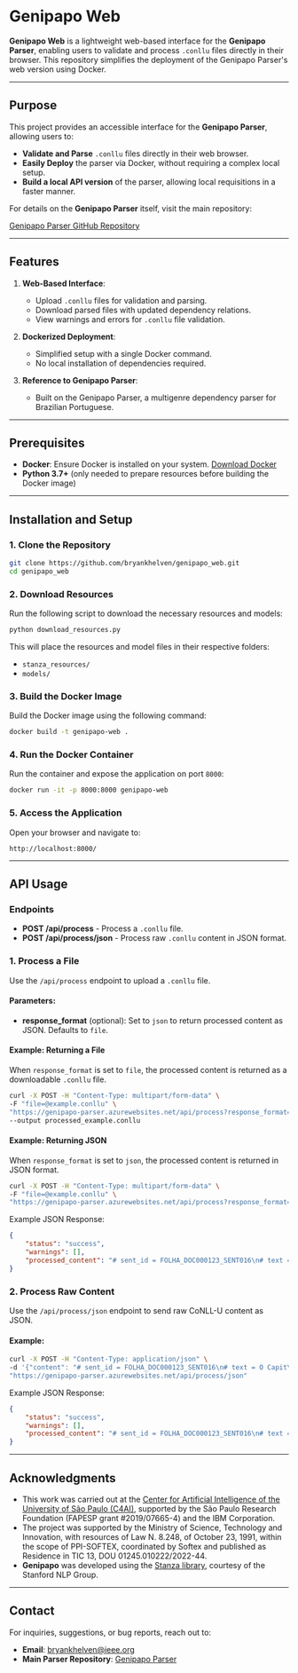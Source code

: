 # Genipapo Web

**Genipapo Web** is a lightweight web-based interface for the **Genipapo Parser**, enabling users to validate and process `.conllu` files directly in their browser. This repository simplifies the deployment of the Genipapo Parser's web version using Docker.

---

## Purpose

This project provides an accessible interface for the **Genipapo Parser**, allowing users to:

- **Validate and Parse** `.conllu` files directly in their web browser.
- **Easily Deploy** the parser via Docker, without requiring a complex local setup.
- **Build a local API version** of the parser, allowing local requisitions in a faster manner.

For details on the **Genipapo Parser** itself, visit the main repository:

[Genipapo Parser GitHub Repository](https://github.com/bryankhelven/genipapo)

---

## Features

1. **Web-Based Interface**:
   - Upload `.conllu` files for validation and parsing.
   - Download parsed files with updated dependency relations.
   - View warnings and errors for `.conllu` file validation.

2. **Dockerized Deployment**:
   - Simplified setup with a single Docker command.
   - No local installation of dependencies required.

3. **Reference to Genipapo Parser**:
   - Built on the Genipapo Parser, a multigenre dependency parser for Brazilian Portuguese.

---

## Prerequisites

- **Docker**: Ensure Docker is installed on your system. [Download Docker](https://www.docker.com/products/docker-desktop)
- **Python 3.7+** (only needed to prepare resources before building the Docker image)

---

## Installation and Setup

### 1. Clone the Repository

```bash
git clone https://github.com/bryankhelven/genipapo_web.git
cd genipapo_web
```

### 2. Download Resources

Run the following script to download the necessary resources and models:

```bash
python download_resources.py
```

This will place the resources and model files in their respective folders:
- `stanza_resources/`
- `models/`

### 3. Build the Docker Image

Build the Docker image using the following command:

```bash
docker build -t genipapo-web .
```

### 4. Run the Docker Container

Run the container and expose the application on port `8000`:

```bash
docker run -it -p 8000:8000 genipapo-web
```

### 5. Access the Application

Open your browser and navigate to:

```text
http://localhost:8000/
```

---

## API Usage

### Endpoints

- **POST /api/process** - Process a `.conllu` file.
- **POST /api/process/json** - Process raw `.conllu` content in JSON format.

### 1. Process a File

Use the `/api/process` endpoint to upload a `.conllu` file.

#### Parameters:

- **response_format** (optional): Set to `json` to return processed content as JSON. Defaults to `file`.

#### Example: Returning a File

When `response_format` is set to `file`, the processed content is returned as a downloadable `.conllu` file.

```bash
curl -X POST -H "Content-Type: multipart/form-data" \
-F "file=@example.conllu" \
"https://genipapo-parser.azurewebsites.net/api/process?response_format=file" \
--output processed_example.conllu
```

#### Example: Returning JSON

When `response_format` is set to `json`, the processed content is returned in JSON format.

```bash
curl -X POST -H "Content-Type: multipart/form-data" \
-F "file=@example.conllu" \
"https://genipapo-parser.azurewebsites.net/api/process?response_format=json"
```

Example JSON Response:

```json
{
    "status": "success",
    "warnings": [],
    "processed_content": "# sent_id = FOLHA_DOC000123_SENT016\n# text = O Capit\u00e3o Am\u00e9rica tamb\u00e9m bajulou o tucano.\n1\tO\to\tDET\t_\tDefinite=Def|Gender=Masc|Number=Sing|PronType=Art\t2\tdet\t_\t_\n2\tCapit\u00e3o\tCapit\u00e3o\tPROPN\t_\t_\t5\tnsubj\t_\t_\n3\tAm\u00e9rica\tAm\u00e9rica\tPROPN\t_\t_\t2\tflat:name\t_\t_\n4\ttamb\u00e9m\ttamb\u00e9m\tADV\t_\t_\t5\tadvmod\t_\t_\n5\tbajulou\tbajular\tVERB\t_\tMood=Ind|Number=Sing|Person=3|Tense=Past|VerbForm=Fin\t0\troot\t_\t_\n6\to\to\tDET\t_\tDefinite=Def|Gender=Masc|Number=Sing|PronType=Art\t7\tdet\t_\t_\n7\ttucano\ttucano\tNOUN\t_\tGender=Masc|Number=Sing\t5\tobj\t_\tSpaceAfter=No\n8\t.\t.\tPUNCT\t_\t_\t5\tpunct\t_\tSpaceAfter=No\n"
}
```

### 2. Process Raw Content

Use the `/api/process/json` endpoint to send raw CoNLL-U content as JSON.

#### Example:

```bash
curl -X POST -H "Content-Type: application/json" \
-d '{"content": "# sent_id = FOLHA_DOC000123_SENT016\n# text = O Capit\u00e3o Am\u00e9rica tamb\u00e9m bajulou o tucano.\n1\tO\to\tDET\t_\tDefinite=Def|Gender=Masc|Number=Sing|PronType=Art\t_\t_\t_\t_\n2\tCapit\u00e3o\tCapit\u00e3o\tPROPN\t_\t_\t_\t_\t_\t_\n3\tAm\u00e9rica\tAm\u00e9rica\tPROPN\t_\t_\t_\t_\t_\t_\n4\ttamb\u00e9m\ttamb\u00e9m\tADV\t_\t_\t_\t_\t_\t_\n5\tbajulou\tbajular\tVERB\t_\tMood=Ind|Number=Sing|Person=3|Tense=Past|VerbForm=Fin\t_\t_\t_\t_\n6\to\to\tDET\t_\tDefinite=Def|Gender=Masc|Number=Sing|PronType=Art\t_\t_\t_\t_\n7\ttucano\ttucano\tNOUN\t_\tGender=Masc|Number=Sing\t_\t_\t_\tSpaceAfter=No\n8\t.\t.\tPUNCT\t_\t_\t_\t_\t_\tSpaceAfter=No"}' \
"https://genipapo-parser.azurewebsites.net/api/process/json"
```

Example JSON Response:

```json
{
    "status": "success",
    "warnings": [],
    "processed_content": "# sent_id = FOLHA_DOC000123_SENT016\n# text = O Capit\u00e3o Am\u00e9rica tamb\u00e9m bajulou o tucano.\n1\tO\to\tDET\t_\tDefinite=Def|Gender=Masc|Number=Sing|PronType=Art\t2\tdet\t_\t_\n2\tCapit\u00e3o\tCapit\u00e3o\tPROPN\t_\t_\t5\tnsubj\t_\t_\n3\tAm\u00e9rica\tAm\u00e9rica\tPROPN\t_\t_\t2\tflat:name\t_\t_\n4\ttamb\u00e9m\ttamb\u00e9m\tADV\t_\t_\t5\tadvmod\t_\t_\n5\tbajulou\tbajular\tVERB\t_\tMood=Ind|Number=Sing|Person=3|Tense=Past|VerbForm=Fin\t0\troot\t_\t_\n6\to\to\tDET\t_\tDefinite=Def|Gender=Masc|Number=Sing|PronType=Art\t7\tdet\t_\t_\n7\ttucano\ttucano\tNOUN\t_\tGender=Masc|Number=Sing\t5\tobj\t_\tSpaceAfter=No\n8\t.\t.\tPUNCT\t_\t_\t5\tpunct\t_\tSpaceAfter=No\n"
}
```

---

## Acknowledgments

- This work was carried out at the [Center for Artificial Intelligence of the University of São Paulo (C4AI)](http://c4ai.inova.usp.br/), supported by the São Paulo Research Foundation (FAPESP grant #2019/07665-4) and the IBM Corporation.
- The project was supported by the Ministry of Science, Technology and Innovation, with resources of Law N. 8.248, of October 23, 1991, within the scope of PPI-SOFTEX, coordinated by Softex and published as Residence in TIC 13, DOU 01245.010222/2022-44.
- **Genipapo** was developed using the [Stanza library](https://stanfordnlp.github.io/stanza/), courtesy of the Stanford NLP Group.

---

## Contact

For inquiries, suggestions, or bug reports, reach out to:

- **Email**: [bryankhelven@ieee.org](mailto:bryankhelven@ieee.org)
- **Main Parser Repository**: [Genipapo Parser](https://github.com/bryankhelven/genipapo)
